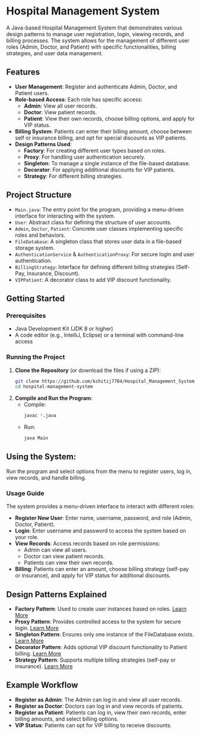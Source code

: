 # Hospital Management System
A Java-based Hospital Management System that demonstrates various design patterns to manage user registration, login, viewing records, and billing processes. The system allows for the management of different user roles (Admin, Doctor, and Patient) with specific functionalities, billing strategies, and user data management.

## Features
- **User Management**: Register and authenticate Admin, Doctor, and Patient users.
- **Role-based Access**: Each role has specific access:
  - **Admin**: View all user records.
  - **Doctor**: View patient records.
  - **Patient**: View their own records, choose billing options, and apply for VIP status.
- **Billing System**: Patients can enter their billing amount, choose between self or insurance billing, and opt for special discounts as VIP patients.
- **Design Patterns Used**:
  - **Factory**: For creating different user types based on roles.
  - **Proxy**: For handling user authentication securely.
  - **Singleton**: To manage a single instance of the file-based database.
  - **Decorator**: For applying additional discounts for VIP patients.
  - **Strategy**: For different billing strategies.

## Project Structure
- `Main.java`: The entry point for the program, providing a menu-driven interface for interacting with the system.
- `User`: Abstract class for defining the structure of user accounts.
- `Admin`, `Doctor`, `Patient`: Concrete user classes implementing specific roles and behaviors.
- `FileDatabase`: A singleton class that stores user data in a file-based storage system.
- `AuthenticationService` & `AuthenticationProxy`: For secure login and user authentication.
- `BillingStrategy`: Interface for defining different billing strategies (Self-Pay, Insurance, Discount).
- `VIPPatient`: A decorator class to add VIP discount functionality.

## Getting Started
### Prerequisites
- Java Development Kit (JDK 8 or higher)
- A code editor (e.g., IntelliJ, Eclipse) or a terminal with command-line access

### Running the Project
1. **Clone the Repository** (or download the files if using a ZIP):
   ```bash
   git clone https://github.com/kshitij7704/Hospital_Management_System_Using_Design_Pattern.git
   cd hospital-management-system
2. **Compile and Run the Program**:
   - Compile:
      ```bash
      javac *.java
      ```
   - Run:
      ```bash
      java Main
      ```
## Using the System:
Run the program and select options from the menu to register users, log in, view records, and handle billing.
### Usage Guide
The system provides a menu-driven interface to interact with different roles:
- **Register New User**:
Enter name, username, password, and role (Admin, Doctor, Patient).
- **Login**:
Enter username and password to access the system based on your role.
- **View Records**:
  Access records based on role permissions:
    - Admin can view all users.
    - Doctor can view patient records.
    - Patients can view their own records.
- **Billing**:
Patients can enter an amount, choose billing strategy (self-pay or insurance), and apply for VIP status for additional discounts.

## Design Patterns Explained
- **Factory Pattern**: Used to create user instances based on roles. [Learn More](https://github.com/kshitij7704/Design_Pattern/tree/main/Factory%20Design%20Pattern)
- **Proxy Pattern**: Provides controlled access to the system for secure login. [Learn More](https://github.com/kshitij7704/Design_Pattern/tree/main/Proxy%20Design%20Pattern)
- **Singleton Pattern**: Ensures only one instance of the FileDatabase exists. [Learn More](https://github.com/kshitij7704/Design_Pattern/tree/main/Sigleton%20Design%20Pattern)
- **Decorator Pattern**: Adds optional VIP discount functionality to Patient billing. [Learn More](https://github.com/kshitij7704/Design_Pattern/tree/main/Decorator%20Design%20Pattern)
- **Strategy Pattern**: Supports multiple billing strategies (self-pay or insurance). [Learn More](https://github.com/kshitij7704/Design_Pattern/tree/main/Strategy%20Design%20Pattern)
  
## Example Workflow
- **Register as Admin**: The Admin can log in and view all user records.
- **Register as Doctor**: Doctors can log in and view records of patients.
- **Register as Patient**: Patients can log in, view their own records, enter billing amounts, and select billing options.
- **VIP Status**: Patients can opt for VIP billing to receive discounts.

